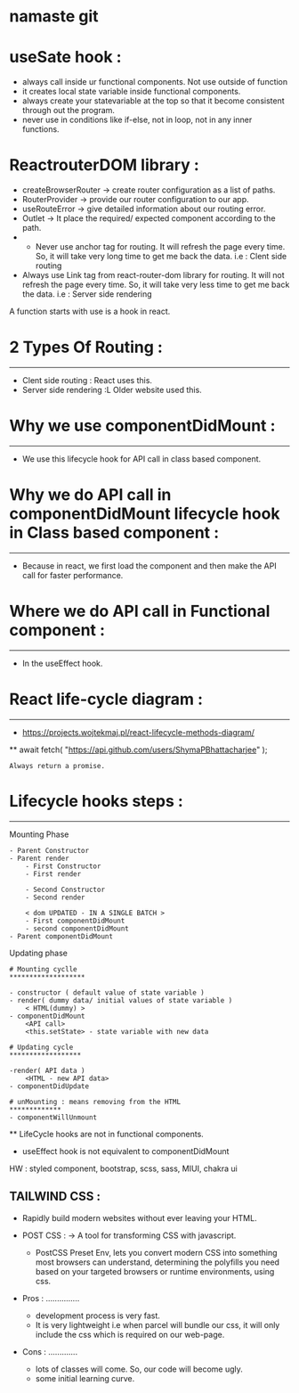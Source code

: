 # namaste git

# useSate hook :

- always call inside ur functional components. Not use outside of function
- it creates local state variable inside functional components.
- always create your statevariable at the top so that it become consistent through out the program.
- never use in conditions like if-else, not in loop, not in any inner functions.

# ReactrouterDOM library :

- createBrowserRouter -> create router configuration as a list of paths.
- RouterProvider -> provide our router configuration to our app.
- useRouteError -> give detailed information about our routing error.
- Outlet -> It place the required/ expected component according to the path.
- <!-- - <li>
       <a href="/about">About Us</a>
   </li> -->
  - Never use anchor tag for routing. It will refresh the page every time. So, it will take very long time to get me back the data. i.e : Clent side routing
   <!-- - <li>
        <Link to="/contact">Contact Us</Link>
    </li> -->
- Always use Link tag from react-router-dom library for routing. It will not refresh the page every time. So, it will take very less time to get me back the data. i.e : Server side rendering

A function starts with use is a hook in react.

# 2 Types Of Routing : 
--------------------
- Clent side routing : React uses this.
- Server side rendering :L Older website used this.

# Why we use componentDidMount :
----------------------------------
- We use this lifecycle hook for API call in class based component.

# Why we do API call in componentDidMount lifecycle hook in Class based component :
-----------------------------------------------------------------------------------
- Because in react, we first load the component and then make the API call for faster performance. 

# Where we do API call in Functional component :
------------------------------------------------
- In the useEffect hook.

# React life-cycle diagram :
-----------------------------
- https://projects.wojtekmaj.pl/react-lifecycle-methods-diagram/

** await fetch(
      "https://api.github.com/users/ShymaPBhattacharjee"
    );

    Always return a promise.

# Lifecycle hooks steps :
--------------------------
 Mounting Phase

    - Parent Constructor
    - Parent render
        - First Constructor
        - First render

        - Second Constructor
        - Second render

        < dom UPDATED - IN A SINGLE BATCH >
        - First componentDidMount
        - second componentDidMount
    - Parent componentDidMount

 Updating phase

    # Mounting cyclle
    *******************

    - constructor ( default value of state variable )
    - render( dummy data/ initial values of state variable )
        < HTML(dummy) >
    - componentDidMount
        <API call>
        <this.setState> - state variable with new data

    # Updating cycle
    ******************

    -render( API data )
        <HTML - new API data>
    - componentDidUpdate

    # unMounting : means removing from the HTML
    *************
    - componentWillUnmount

    
** LifeCycle hooks are not in functional components. 
 - useEffect hook is not equivalent to componentDidMount

HW : styled component, bootstrap, scss, sass, MIUI, chakra ui

TAILWIND CSS :
---------------
 - Rapidly build modern websites without ever leaving your HTML.
 - POST CSS : -> A tool for transforming CSS with javascript.
    - PostCSS Preset Env, lets you convert modern CSS into something most browsers can understand, determining the polyfills you need based on your targeted browsers or runtime environments, using css.
 - Pros :
 ...............

    - development process is very fast.
    - It is very lightweight i.e when parcel will bundle our css, it will only include the css which is required on our web-page.
 - Cons : 
 .............
 
    - lots of classes will come. So, our code will become ugly.
    - some initial learning curve.
